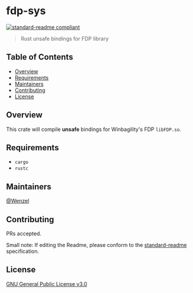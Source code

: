 # fdp-sys

[![standard-readme compliant](https://img.shields.io/badge/readme%20style-standard-brightgreen.svg?style=flat-square)](https://github.com/RichardLitt/standard-readme)

> Rust unsafe bindings for FDP library

## Table of Contents

- [Overview](#overview)
- [Requirements](#requirements)
- [Maintainers](#maintainers)
- [Contributing](#contributing)
- [License](#license)

## Overview

This crate will compile **unsafe** bindings for Winbagility's FDP `libFDP.so`.

## Requirements

- `cargo`
- `rustc`

## Maintainers

[@Wenzel](https://github.com/Wenzel)

## Contributing

PRs accepted.

Small note: If editing the Readme, please conform to the [standard-readme](https://github.com/RichardLitt/standard-readme) specification.

## License

[GNU General Public License v3.0](https://github.com/Wenzel/kvmi-sys/blob/master/LICENSE)
